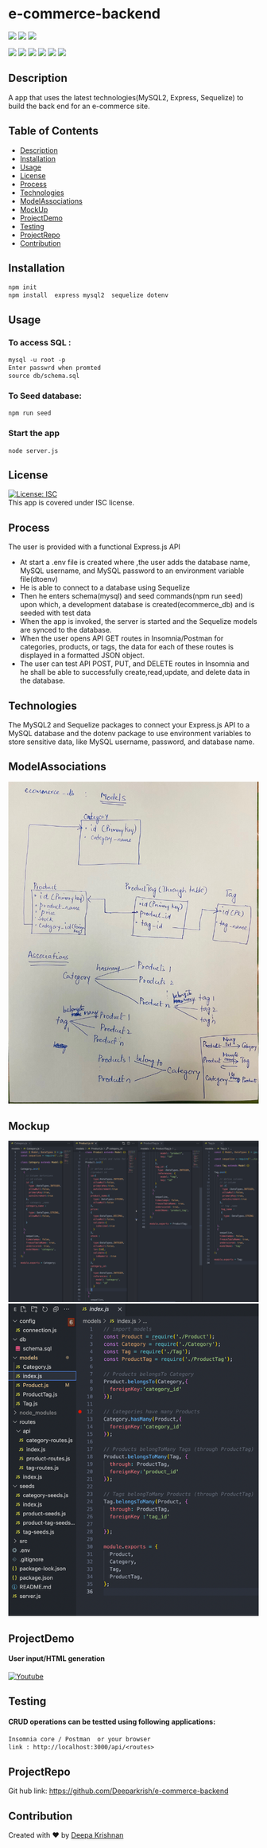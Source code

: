 
# e-commerce-backend

  <p align="left">
    <img src="https://img.shields.io/github/repo-size/deeparkrish/e-commerce-backend" />
    <img src="https://img.shields.io/github/issues/deeparkrish/e-commerce-backend" />
    <img src="https://img.shields.io/github/last-commit/deeparkrish/e-commerce-backend" >       
  </p>
  <p align="left"> 
     <img src="https://img.shields.io/github/languages/top/deeparkrish/e-commerce-backend"/>
    <img src="https://img.shields.io/badge/MYSQL2-yellow" />
    <img src="https://img.shields.io/badge/Sequelize-blue"  />
    <img src="https://img.shields.io/badge/-node.js-green" />
    <img src="https://img.shields.io/badge/-express-red" >
    <img src="https://img.shields.io/badge/-dtoenv-lightgrey" />
</p>

 ## Description
  A app that uses the latest technologies(MySQL2, Express, Sequelize) to build the back end for an e-commerce site.
  
 
  ## Table of Contents 
  * [Description](#description)
  * [Installation](#installation)
  * [Usage](#usage)
  * [License](#license)
  * [Process](#process)
  * [Technologies](#technologies)
  * [ModelAssociations](#modelassociations)
  * [MockUp](#mockup)
  * [ProjectDemo](#projectdemo)
  * [Testing](#testing)
  * [ProjectRepo](#projectrepo)
  * [Contribution](#contribution)
  
  
  ##  Installation
    npm init
    npm install  express mysql2  sequelize dotenv

  ##  Usage
  ### To access SQL :   
    mysql -u root -p
    Enter passwrd when promted
    source db/schema.sql
  ### To Seed database:
    npm run seed
  ### Start the app
    node server.js

  ## License 
  [![License: ISC](https://img.shields.io/badge/License-ISC-blue.svg)](https://opensource.org/licenses/ISC)<br />
  This app is covered under ISC license.
  
   ## Process
  The user is provided with a functional Express.js API
  * At start a .env file is created where ,the user adds the database name, MySQL username, and MySQL password to an environment    variable file(dtoenv)
  * He is able to connect to a database using Sequelize
  * Then he enters schema(mysql) and seed commands(npm run seed) upon which,
    a development database is created(ecommerce_db) and is seeded with test data
  * When the app is invoked, the server is started and the Sequelize models are synced to the database.
  * When the user opens API GET routes in Insomnia/Postman for categories, products, or tags, 
    the data for each of these routes is displayed in a formatted JSON object.
  * The user can test API POST, PUT, and DELETE routes in Insomnia and he shall be able to successfully create,read,update, 
    and delete data in the database.
    
  ## Technologies
   The MySQL2  and Sequelize packages to connect your Express.js API to a MySQL database and the dotenv package to use              environment variables to store sensitive data, like MySQL username, password, and database name.


  ## ModelAssociations
  ![Webpage](https://github.com/Deeparkrish/e-commerce-backend/blob/master/src/IMG_6043.jpeg)

  
  
  
  ##  Mockup
   ![Webpage](https://github.com/Deeparkrish/e-commerce-backend/blob/master/src/Models.png)
   ![Webpage](https://github.com/Deeparkrish/e-commerce-backend/blob/master/src/model%20-association.png)


  
  ##  ProjectDemo
  #### User input/HTML generation
  [![Youtube](https://img.youtube.com/vi/f3hP1mj1puE/0.jpg)](https://www.youtube.com/embed/f3hP1mj1puE)


  ## Testing
  ####  CRUD operations can be testted using following applications:
    Insomnia core / Postman  or your browser 
    link : http://localhost:3000/api/<routes>
  

  ## ProjectRepo 
  Git hub link: https://github.com/Deeparkrish/e-commerce-backend

  ## Contribution
  Created with ❤️ by [Deepa Krishnan](https://github.com/DeeparKrish/README-generator)



